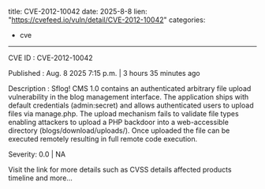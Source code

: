  
title: CVE-2012-10042
date: 2025-8-8
lien: "https://cvefeed.io/vuln/detail/CVE-2012-10042"
categories:
  - cve
---

CVE ID : CVE-2012-10042

Published :  Aug. 8
2025
7:15 p.m. | 3 hours
35 minutes ago

Description : Sflog! CMS 1.0 contains an authenticated arbitrary file upload vulnerability in the blog management interface. The application ships with default credentials (admin:secret) and allows authenticated users to upload files via manage.php. The upload mechanism fails to validate file types
enabling attackers to upload a PHP backdoor into a web-accessible directory (blogs/download/uploads/). Once uploaded
the file can be executed remotely
resulting in full remote code execution.

Severity: 0.0 | NA

Visit the link for more details
such as CVSS details
affected products
timeline
and more...
